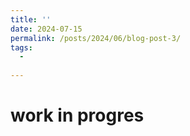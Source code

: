 ```yaml
---
title: ''
date: 2024-07-15
permalink: /posts/2024/06/blog-post-3/
tags:
  - 
  
---
```

work in progres
=====
